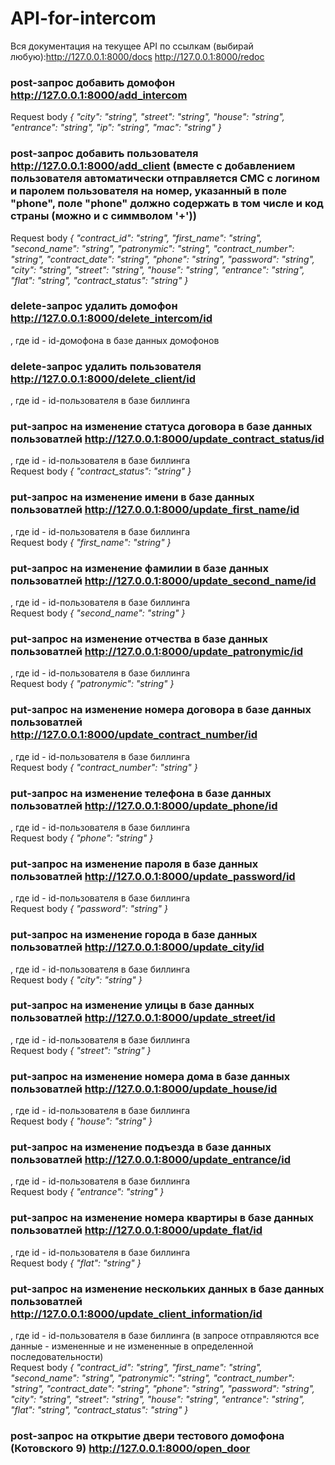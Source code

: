 # API-for-intercom
Вся документация на текущее API по ссылкам (выбирай любую):http://127.0.0.1:8000/docs http://127.0.0.1:8000/redoc
### post-запрос добавить домофон http://127.0.0.1:8000/add_intercom
Request body
*{
  "city": "string",
  "street": "string",
  "house": "string",
  "entrance": "string",
  "ip": "string",
  "mac": "string"
}*
### post-запрос добавить пользователя http://127.0.0.1:8000/add_client (вместе с добавлением пользователя автоматически отправляется СМС с логином и паролем пользователя на номер, указанный в поле "phone", поле "phone" должно содержать в том числе и код страны (можно и с симмволом '+'))
Request body
*{
  "contract_id": "string",
  "first_name": "string",
  "second_name": "string",
  "patronymic": "string",
  "contract_number": "string",
  "contract_date": "string",
  "phone": "string",
  "password": "string",
  "city": "string",
  "street": "string",
  "house": "string",
  "entrance": "string",
  "flat": "string",
  "contract_status": "string"
}*
### delete-запрос удалить домофон http://127.0.0.1:8000/delete_intercom/id
, где id - id-домофона в базе данных домофонов
### delete-запрос удалить пользователя http://127.0.0.1:8000/delete_client/id
, где id - id-пользователя в базе биллинга
### put-запрос на изменение статуса договора в базе данных пользоватлей http://127.0.0.1:8000/update_contract_status/id
, где id - id-пользователя в базе биллинга<br />
Request body
*{
  "contract_status": "string"
}*
### put-запрос на изменение имени в базе данных пользоватлей http://127.0.0.1:8000/update_first_name/id
, где id - id-пользователя в базе биллинга<br />
Request body
*{
  "first_name": "string"
}*
### put-запрос на изменение фамилии в базе данных пользоватлей http://127.0.0.1:8000/update_second_name/id
, где id - id-пользователя в базе биллинга<br />
Request body
*{
  "second_name": "string"
}*
### put-запрос на изменение отчества в базе данных пользоватлей http://127.0.0.1:8000/update_patronymic/id
, где id - id-пользователя в базе биллинга<br />
Request body
*{
  "patronymic": "string"
}*
### put-запрос на изменение номера договора в базе данных пользоватлей http://127.0.0.1:8000/update_contract_number/id
, где id - id-пользователя в базе биллинга<br />
Request body
*{
  "contract_number": "string"
}*
### put-запрос на изменение телефона в базе данных пользоватлей http://127.0.0.1:8000/update_phone/id
, где id - id-пользователя в базе биллинга<br />
Request body
*{
  "phone": "string"
}*
### put-запрос на изменение пароля в базе данных пользоватлей http://127.0.0.1:8000/update_password/id
, где id - id-пользователя в базе биллинга<br />
Request body
*{
  "password": "string"
}*
### put-запрос на изменение города в базе данных пользоватлей http://127.0.0.1:8000/update_city/id
, где id - id-пользователя в базе биллинга<br />
Request body
*{
  "city": "string"
}*
### put-запрос на изменение улицы в базе данных пользоватлей http://127.0.0.1:8000/update_street/id
, где id - id-пользователя в базе биллинга<br />
Request body
*{
  "street": "string"
}*
### put-запрос на изменение номера дома в базе данных пользоватлей http://127.0.0.1:8000/update_house/id
, где id - id-пользователя в базе биллинга<br />
Request body
*{
  "house": "string"
}*
### put-запрос на изменение подъезда в базе данных пользоватлей http://127.0.0.1:8000/update_entrance/id
, где id - id-пользователя в базе биллинга<br />
Request body
*{
  "entrance": "string"
}*
### put-запрос на изменение номера квартиры в базе данных пользоватлей http://127.0.0.1:8000/update_flat/id
, где id - id-пользователя в базе биллинга<br />
Request body
*{
  "flat": "string"
}*
### put-запрос на изменение нескольких данных в базе данных пользоватлей http://127.0.0.1:8000/update_client_information/id
, где id - id-пользователя в базе биллинга (в запросе отправляются все данные - измененные и не измененные в определенной последовательности)<br />
Request body
*{
  "contract_id": "string",
  "first_name": "string",
  "second_name": "string",
  "patronymic": "string",
  "contract_number": "string",
  "contract_date": "string",
  "phone": "string",
  "password": "string",
  "city": "string",
  "street": "string",
  "house": "string",
  "entrance": "string",
  "flat": "string",
  "contract_status": "string"
}*
### post-запрос на открытие двери тестового домофона (Котовского 9) http://127.0.0.1:8000/open_door
